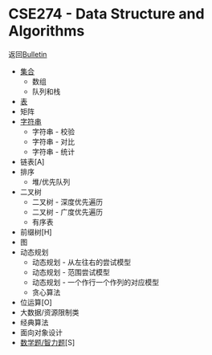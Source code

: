 # CSE274 - Data Structure and Algorithms

返回[Bulletin](./bulletin.md)

- [集合](./CSE2741.md)
  - 数组
  - 队列和栈
- [表](./CSE2744.md)
- 矩阵
- [字符串](./CSE274006.md)
  - 字符串 - 校验
  - 字符串 - 对比
  - 字符串 - 统计
- 链表[A]
- 排序
  - 堆/优先队列
- 二叉树
  - 二叉树 - 深度优先遍历
  - 二叉树 - 广度优先遍历
  - 有序表
- 前缀树[H]
- 图
- 动态规划
  - 动态规划 - 从左往右的尝试模型
  - 动态规划 - 范围尝试模型
  - 动态规划 - 一个作行一个作列的对应模型
  - 贪心算法
- 位运算[O]
- 大数据/资源限制类
- 经典算法
- 面向对象设计
- [数学题/智力题](./CSE274S.md)[S]


